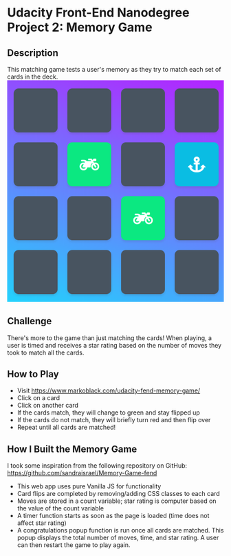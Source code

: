 # Udacity Front-End Nanodegree Project 2: Memory Game

## Description
This matching game tests a user's memory as they try to match each set of cards in the deck.
![snippet](udacity-files/img/snippet.png)

## Challenge
There's more to the game than just matching the cards! When playing, a user is timed and receives a star rating based on the number of moves they took to match all the cards.

## How to Play
* Visit https://www.markoblack.com/udacity-fend-memory-game/
* Click on a card
* Click on another card
* If the cards match, they will change to green and stay flipped up
* If the cards do not match, they will briefly turn red and then flip over
* Repeat until all cards are matched!

## How I Built the Memory Game
I took some inspiration from the following repository on GitHub: https://github.com/sandraisrael/Memory-Game-fend
* This web app uses pure Vanilla JS for functionality
* Card flips are completed by removing/adding CSS classes to each card
* Moves are stored in a count variable; star rating is computer based on the value of the count variable
* A timer function starts as soon as the page is loaded (time does not affect star rating)
* A congratulations popup function is run once all cards are matched. This popup displays the total number of moves, time, and star rating. A user can then restart the game to play again.
